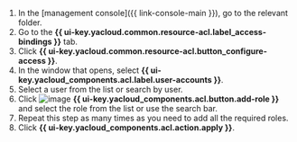 1. In the [management console]({{ link-console-main }}), go to the relevant folder.
1. Go to the **{{ ui-key.yacloud.common.resource-acl.label_access-bindings }}** tab.
1. Click **{{ ui-key.yacloud.common.resource-acl.button_configure-access }}**.
1. In the window that opens, select **{{ ui-key.yacloud_components.acl.label.user-accounts }}**.
1. Select a user from the list or search by user.
1. Click ![image](../../_assets/console-icons/plus.svg) **{{ ui-key.yacloud_components.acl.button.add-role }}** and select the role from the list or use the search bar.
1. Repeat this step as many times as you need to add all the required roles.
1. Click **{{ ui-key.yacloud_components.acl.action.apply }}**.
